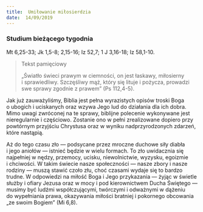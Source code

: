 ```yaml
---
title:  Umiłowanie miłosierdzia
date:  14/09/2019
---
```


### Studium bieżącego tygodnia
Mt 6,25-33; Jk 1,5-8; 2,15-16; Iz 52,7; 1 J 3,16-18; Iz 58,1-10.

> <p>Tekst pamięciowy</p>
> „Światło świeci prawym w ciemności, on jest łaskawy, miłosierny i sprawiedliwy. Szczęśliwy mąż, który się lituje i pożycza, prowadzi swe sprawy zgodnie z prawem” (Ps 112,4-5).

Jak już zauważyliśmy, Biblia jest pełna wyrazistych opisów troski Boga o ubogich i uciskanych oraz wzywa Jego lud do działania dla ich dobra. Mimo uwagi zwróconej na te sprawy, biblijne polecenie wykonywane jest nieregularnie i częściowo. Zostanie ono w pełni zrealizowane dopiero przy powtórnym przyjściu Chrystusa oraz w wyniku nadprzyrodzonych zdarzeń, które nastąpią.

Aż do tego czasu zło — podsycane przez mroczne duchowe siły diabła i jego aniołów — istnieć będzie w wielu formach. To zło uwidacznia się najpełniej w nędzy, przemocy, ucisku, niewolnictwie, wyzysku, egoizmie i chciwości. W takim świecie nasze społeczności — nasze zbory i nasze rodziny — muszą stawić czoło złu, choć czasami wydaje się to bardzo trudne. W odpowiedzi na miłość Boga i Jego przykazania — żyjąc w świetle służby i ofiary Jezusa oraz w mocy i pod kierownictwem Ducha Świętego — musimy być ludźmi współczującymi, twórczymi i odważnymi w dążeniu do wypełniania prawa, okazywania miłości bratniej i pokornego obcowania „ze swoim Bogiem” (Mi 6,8).